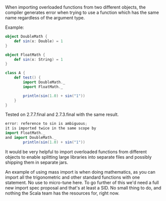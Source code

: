 When importing overloaded functions from two different objects, the compiler generates error when trying to use a function which has the same name regardless of the argument type.

Example:
```scala
object DoubleMath {
    def sin(x: Double) = 1
}

object FloatMath {
    def sin(x: String) = 1
}

class A {
    def test() {
        import DoubleMath._
        import FloatMath._

        println(sin(1.0) + sin("1"))
    }
}
```

Tested on 2.7.7.final and 2.7.3.final with the same result.
```scala
error: reference to sin is ambiguous;
it is imported twice in the same scope by
import FloatMath._
and import DoubleMath._
        println(sin(1.0) + sin("1"))
```

It would be very helpful to import overloaded functions from different objects to enable splitting large libraries into separate files and possibly shipping them in separate jars.

An example of using mass import is when doing mathematics, as you can import all the trigonometric and other standard functions with one statement.
No use to micro-tune here. To go further of this we'd need a full new import spec proposal and that's at least a SID. No small thing to do, and nothing the Scala team has the resources for, right now.
